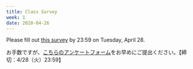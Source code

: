 ```yaml
---
title: Class Survey
week: 1
date: 2020-04-26
---
```


Please fill out [this survey](https://forms.gle/8Psn3Eo6wun7ECfJA) by 23:59 on Tuesday, April 28. 

お手数ですが、[こちらのアンケートフォーム](https://forms.gle/8Psn3Eo6wun7ECfJA)をお早めにご提出ください。【締切：4/28（火）23:59】